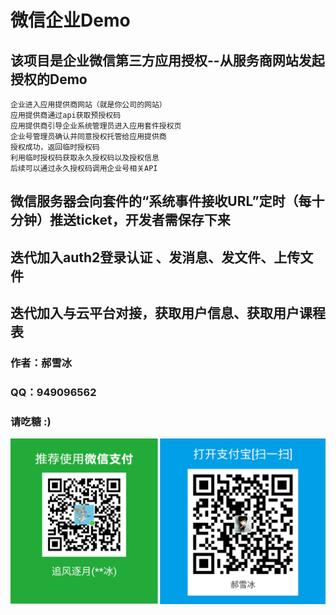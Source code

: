 # 微信企业Demo
## 该项目是企业微信第三方应用授权--从服务商网站发起授权的Demo
    企业进入应用提供商网站（就是你公司的网站）
    应用提供商通过api获取预授权码
    应用提供商引导企业系统管理员进入应用套件授权页
    企业号管理员确认并同意授权托管给应用提供商
    授权成功，返回临时授权码
    利用临时授权码获取永久授权码以及授权信息
    后续可以通过永久授权码调用企业号相关API

## 微信服务器会向套件的“系统事件接收URL”定时（每十分钟）推送ticket，开发者需保存下来

## 迭代加入auth2登录认证 、发消息、发文件、上传文件

## 迭代加入与云平台对接，获取用户信息、获取用户课程表

### 作者：郝雪冰 <br/>
### QQ：949096562<br/>

### 请吃糖 :)
<img src="pic/pay.png" alt="吃糖"/>
